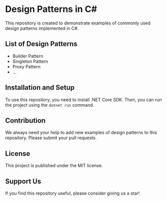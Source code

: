# Design Patterns in C#

This repository is created to demonstrate examples of commonly used design patterns implemented in C#.

## List of Design Patterns

- Builder Pattern
- Singleton Pattern
- Proxy Pattern
- ...

## Installation and Setup

To use this repository, you need to install .NET Core SDK. Then, you can run the project using the `dotnet run` command.

## Contribution

We always need your help to add new examples of design patterns to this repository. Please submit your pull requests.

## License

This project is published under the MIT license.

## Support Us

If you find this repository useful, please consider giving us a star!
